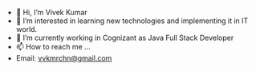 - 👋 Hi, I’m Vivek Kumar
- 👀 I’m interested in learning new technologies and implementing it in IT world.
- 🌱 I’m currently working in Cognizant as Java Full Stack Developer
- 📫 How to reach me ...
- Email: vvkmrchn@gmail.com

<!---
rpvivekp/rpvivekp is a ✨ special ✨ repository because its `README.md` (this file) appears on your GitHub profile.
You can click the Preview link to take a look at your changes.
--->
